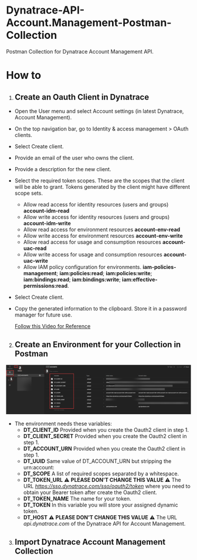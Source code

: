 # Dynatrace-API-Account.Management-Postman-Collection
Postman Collection for Dynatrace Account Management API.

# How to

1. ## Create an Oauth Client in Dynatrace

- Open the User menu and select Account settings (in latest Dynatrace, Account Management).
- On the top navigation bar, go to Identity & access management > OAuth clients.
- Select Create client.
- Provide an email of the user who owns the client.
- Provide a description for the new client.
- Select the required token scopes. These are the scopes that the client will be able to grant. Tokens generated by the client might have different scope sets.
  - Allow read access for identity resources (users and groups) **account-idm-read**
  - Allow write access for identity resources (users and groups) **account-idm-write**
  - Allow read access for environment resources **account-env-read**
  - Allow write access for environment resources **account-env-write**
  - Allow read access for usage and consumption resources **account-uac-read**
  - Allow write access for usage and consumption resources **account-uac-write**
  - Allow IAM policy configuration for environments. **iam-policies-management**; **iam:policies:read**; **iam:policies:write**; **iam:bindings:read**; **iam:bindings:write**; **iam:effective-permissions:read**.
- Select Create client.
- Copy the generated information to the clipboard. Store it in a password manager for future use.
  
     [Follow this Video for Reference](https://youtu.be/zrqtWOKz1CY?t=50)
  
2. ## Create an Environment for your Collection in Postman

![Environment](https://github.com/dstanizzo/Dynatrace-API-Account.Management-Postman-Collection/blob/main/images/Environment.png)

   - The environment needs these variables:
     - **DT_CLIENT_ID**         Provided when you create the Oauth2 client in step 1.
     - **DT_CLIENT_SECRET**     Provided when you create the Oauth2 client in step 1.
     - **DT_ACCOUNT_URN**       Provided when you create the Oauth2 client in step 1.
     - **DT_UUID**              Same value of DT_ACCOUNT_URN but stripping the urn:account:
     - **DT_SCOPE**             A list of required scopes separated by a whitespace.
     - **DT_TOKEN_URL**         :warning: **PLEASE DON'T CHANGE THIS VALUE** :warning: The URL _https://sso.dynatrace.com/sso/oauth2/token_ where you need to obtain your Bearer token after create the Oauth2 client.
     - **DT_TOKEN_NAME**        The name for your token.
     - **DT_TOKEN**             In this variable you will store your assigned dynamic token.
     - **DT_HOST**              :warning: **PLEASE DON'T CHANGE THIS VALUE** :warning: The URL _api.dynatrace.com_ of the Dynatrace API for Account Management.
    
3. ## Import Dynatrace Account Management Collection

   
